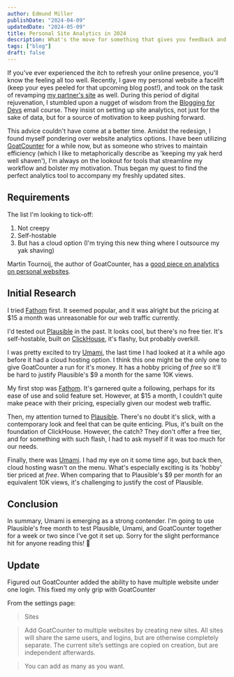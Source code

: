 ```yaml
---
author: Edmund Miller
publishDate: "2024-04-09"
updatedDate: "2024-05-09"
title: Personal Site Analytics in 2024
description: What's the move for something that gives you feedback and isn't creepy
tags: ["blog"]
draft: false
---
```


If you've ever experienced the itch to refresh your online presence, you'll know the feeling all too well. Recently, I gave my personal website a facelift (keep your eyes peeled for that upcoming blog post!), and took on the task of revamping [my partner's site](https://monimiller.com/) as well. During this period of digital rejuvenation, I stumbled upon a nugget of wisdom from the [Blogging for Devs](https://bloggingfordevs.com/) email course. They insist on setting up site analytics, not just for the sake of data, but for a source of motivation to keep pushing forward.

This advice couldn't have come at a better time. Amidst the redesign, I found myself pondering over website analytics options. I have been utilizing [GoatCounter](https://www.goatcounter.com) for a while now, but as someone who strives to maintain efficiency (which I like to metaphorically describe as 'keeping my yak herd well shaven'), I'm always on the lookout for tools that streamline my workflow and bolster my motivation. Thus began my quest to find the perfect analytics tool to accompany my freshly updated sites.

## Requirements

The list I'm looking to tick-off:

1. Not creepy
2. Self-hostable
3. But has a cloud option (I'm trying this new thing where I outsource my yak shaving)

Martin Tournoij, the author of GoatCounter, has a [good piece on analytics on personal websites](https://www.arp242.net/personal-analytics.html).

## Initial Research

I tried [Fathom](https://usefathom.com/ref/DYRELW) first. It seemed popular, and it was alright but the pricing at $15 a month was unreasonable for our web traffic currently.

I'd tested out [Plausible](https://plausible.io) in the past. It looks cool, but there's no free tier. It's self-hostable, built on [ClickHouse](https://clickhouse.com/), it's flashy, but probably overkill.

I was pretty excited to try [Umami](https://umami.is), the last time I had looked at it a while ago before it had a cloud hosting option. I think this one might be the only one to give GoatCounter a run for it's money. It has a hobby pricing of _free_ so it'll be hard to justify Plausible's $9 a month for the same 10K views.

My first stop was [Fathom](https://usefathom.com/ref/DYRELW). It's garnered quite a following, perhaps for its ease of use and solid feature set. However, at $15 a month, I couldn't quite make peace with their pricing, especially given our modest web traffic.

Then, my attention turned to [Plausible](https://plausible.io). There's no doubt it's slick, with a contemporary look and feel that can be quite enticing. Plus, it's built on the foundation of ClickHouse. However, the catch? They don't offer a free tier, and for something with such flash, I had to ask myself if it was too much for our needs.

Finally, there was [Umami](https://umami.is). I had my eye on it some time ago, but back then, cloud hosting wasn't on the menu. What's especially exciting is its 'hobby' tier priced at _free_. When comparing that to Plausible's $9 per month for an equivalent 10K views, it's challenging to justify the cost of Plausible.

## Conclusion

In summary, Umami is emerging as a strong contender. I'm going to use Plausible's free month to test Plausible, Umami, and GoatCounter together for a week or two since I've got it set up. Sorry for the slight performance hit for anyone reading this! 😬

## **Update**

Figured out GoatCounter added the ability to have multiple website under one login. This fixed my only grip with GoatCounter

From the settings page:

> Sites

> Add GoatCounter to multiple websites by creating new sites. All sites will share the same users, and logins, but are otherwise completely separate. The current site’s settings are copied on creation, but are independent afterwards.

> You can add as many as you want.
